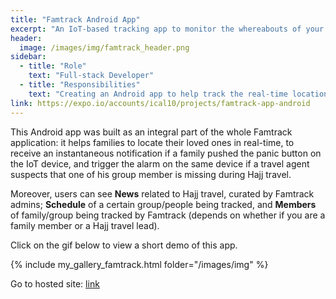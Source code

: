```yaml
---
title: "Famtrack Android App"
excerpt: "An IoT-based tracking app to monitor the whereabouts of your family or congregation during Hajj travel"
header:
  image: /images/img/famtrack_header.png
sidebar:
  - title: "Role"
    text: "Full-stack Developer"
  - title: "Responsibilities"
    text: "Creating an Android app to help track the real-time location of your family, receive notifications, and send a buzz when you lose a member of your group during Hajj travel!"
link: https://expo.io/accounts/ical10/projects/famtrack-app-android
---
```


This Android app was built as an integral part of the whole Famtrack application: it helps families to locate their loved ones in real-time, to receive an instantaneous notification if a family pushed the panic button on the IoT device, and trigger the alarm on the same device if a travel agent suspects that one of his group member is missing during Hajj travel.

Moreover, users can see **News** related to Hajj travel, curated by Famtrack admins; **Schedule** of a certain group/people being tracked, and **Members** of family/group being tracked by Famtrack (depends on whether if you are a family member or a Hajj travel lead).

Click on the gif below to view a short demo of this app.

{% include my_gallery_famtrack.html folder="/images/img" %}

Go to hosted site: [link](https://expo.io/accounts/ical10/projects/famtrack-app-android)
